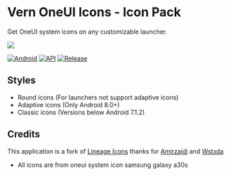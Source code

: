 # Vern OneUI Icons - Icon Pack
Get OneUI system icons on any customizable launcher.

![](https://ibb.co/r54hJv9)

[![Android](https://img.shields.io/badge/Platform-Android-green.svg?style=flat-square)](https://www.android.com) [![API](https://img.shields.io/badge/API-21%2B-orange.svg?logo=android&style=flat-square)](https://developer.android.com/studio/releases/platforms) [![Release](https://img.shields.io/github/v/release/WSTxda/Lineage-Icons?style=flat-square)](https://github.com/WSTxda/Lineage-Icons/releases)

## Styles
- Round icons (For launchers not support adaptive icons)
- Adaptive icons (Only Android 8.0+)
- Classic icons (Versions below Android 7.1.2)

## Credits

This application is a fork of [Lineage Icons](https://github.com/WSTxda/Lineage-Icons) thanks for [Amirzaidi](https://github.com/amirzaidi) and [Wstxda](https://github.com/WSTxda)

- All icons are from oneui system icon samsung galaxy a30s
